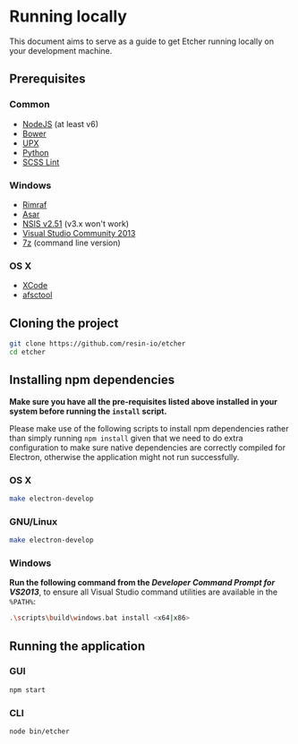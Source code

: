 Running locally
===============

This document aims to serve as a guide to get Etcher running locally on your
development machine.

Prerequisites
-------------

### Common

- [NodeJS](https://nodejs.org) (at least v6)
- [Bower](http://bower.io)
- [UPX](http://upx.sourceforge.net)
- [Python](https://www.python.org)
- [SCSS Lint](https://github.com/brigade/scss-lint/)

### Windows

- [Rimraf](https://github.com/isaacs/rimraf)
- [Asar](https://github.com/electron/asar)
- [NSIS v2.51](http://nsis.sourceforge.net/Main_Page) (v3.x won't work)
- [Visual Studio Community 2013](https://www.visualstudio.com/en-us/news/vs2013-community-vs.aspx)
- [7z](http://www.7-zip.org) (command line version)

### OS X

- [XCode](https://developer.apple.com/xcode/)
- [afsctool](https://brkirch.wordpress.com/afsctool/)

Cloning the project
-------------------

```sh
git clone https://github.com/resin-io/etcher
cd etcher
```

Installing npm dependencies
---------------------------

**Make sure you have all the pre-requisites listed above installed in your
system before running the `install` script.**

Please make use of the following scripts to install npm dependencies rather
than simply running `npm install` given that we need to do extra configuration
to make sure native dependencies are correctly compiled for Electron, otherwise
the application might not run successfully.

### OS X

```sh
make electron-develop
```

### GNU/Linux

```sh
make electron-develop
```

### Windows

**Run the following command from the _Developer Command Prompt for VS2013_**,
to ensure all Visual Studio command utilities are available in the `%PATH%`:

```sh
.\scripts\build\windows.bat install <x64|x86>
```

Running the application
-----------------------

### GUI

```sh
npm start
```

### CLI

```sh
node bin/etcher
```
